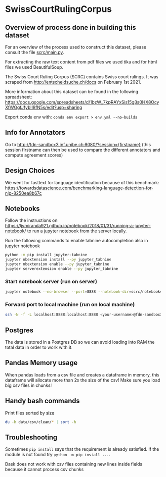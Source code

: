 # SwissCourtRulingCorpus

## Overview of process done in building this dataset

For an overview of the process used to construct this dataset, please consult the file [scrc/main.py](scrc/main.py).

For extracting the raw text content from pdf files we used tika and for html files we used BeautifulSoup.

The Swiss Court Ruling Corpus (SCRC) contains Swiss court rulings. It was scraped from http://entscheidsuche.ch/docs on
February 1st 2021.

More information about this dataset can be found in the following
spreadsheet: https://docs.google.com/spreadsheets/d/1bzW_7kpRAYxSis15g3s0HX8OcyXfWGgfJfybII9fN5s/edit?usp=sharing

Export conda env with:
```conda env export > env.yml --no-builds```

## Info for Annotators

Go to http://fdn-sandbox3.inf.unibe.ch:8080/?session={firstname}
(this session firstname can then be used to compare the different annotators and compute agreement scores)

## Design Choices

We went for fasttext for language identification because of this
benchmark: https://towardsdatascience.com/benchmarking-language-detection-for-nlp-8250ea8b67c

## Notebooks

Follow the instructions on https://ljvmiranda921.github.io/notebook/2018/01/31/running-a-jupyter-notebook/ to run a
jupyter notebook from the server locally.

Run the following commands to enable tabnine autocompletion also in jupyter notebook

```bash
python -m pip install jupyter-tabnine
jupyter nbextension install --py jupyter_tabnine
jupyter nbextension enable --py jupyter_tabnine
jupyter serverextension enable --py jupyter_tabnine
```

### Start notebook server (run on server)

```bash
jupyter notebook --no-browser --port=8888 --notebook-dir=scrc/notebooks
```

### Forward port to local machine (run on local machine)

```bash
ssh -N -f -L localhost:8888:localhost:8888 <your-username>@fdn-sandbox3.inf.unibe.ch
```

## Postgres

The data is stored in a Postgres DB so we can avoid loading into RAM the total data in order to work with it.

## Pandas Memory usage

When pandas loads from a csv file and creates a dataframe in memory, this dataframe will allocate more than 2x the size
of the csv! Make sure you load big csv files in chunks!

## Handy bash commands

Print files sorted by size

```bash
du -h data/csv/clean/* | sort -h
```

## Troubleshooting

Sometimes ``pip install`` says that the requirement is already satisfied. If the module is not found
try ``python -m pip install ...``.

Dask does not work with csv files containing new lines inside fields because it cannot process csv chunks
